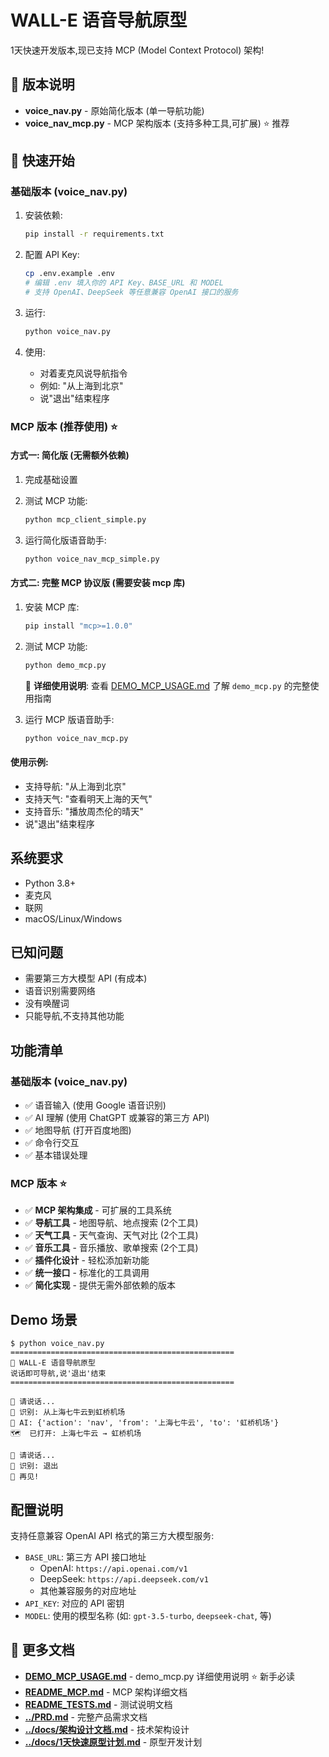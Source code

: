 # WALL-E 语音导航原型

1天快速开发版本,现已支持 MCP (Model Context Protocol) 架构!

## 🎯 版本说明

- **voice_nav.py** - 原始简化版本 (单一导航功能)
- **voice_nav_mcp.py** - MCP 架构版本 (支持多种工具,可扩展) ⭐ 推荐

## 🚀 快速开始

### 基础版本 (voice_nav.py)

1. 安装依赖:
   ```bash
   pip install -r requirements.txt
   ```

2. 配置 API Key:
   ```bash
   cp .env.example .env
   # 编辑 .env 填入你的 API Key、BASE_URL 和 MODEL
   # 支持 OpenAI、DeepSeek 等任意兼容 OpenAI 接口的服务
   ```

3. 运行:
   ```bash
   python voice_nav.py
   ```

4. 使用:
   - 对着麦克风说导航指令
   - 例如: "从上海到北京"
   - 说"退出"结束程序

### MCP 版本 (推荐使用) ⭐

#### 方式一: 简化版 (无需额外依赖)

1. 完成基础设置

2. 测试 MCP 功能:
   ```bash
   python mcp_client_simple.py
   ```

3. 运行简化版语音助手:
   ```bash
   python voice_nav_mcp_simple.py
   ```

#### 方式二: 完整 MCP 协议版 (需要安装 mcp 库)

1. 安装 MCP 库:
   ```bash
   pip install "mcp>=1.0.0"
   ```

2. 测试 MCP 功能:
   ```bash
   python demo_mcp.py
   ```
   
   📖 **详细使用说明**: 查看 [DEMO_MCP_USAGE.md](./DEMO_MCP_USAGE.md) 了解 `demo_mcp.py` 的完整使用指南

3. 运行 MCP 版语音助手:
   ```bash
   python voice_nav_mcp.py
   ```

#### 使用示例:
- 支持导航: "从上海到北京"
- 支持天气: "查看明天上海的天气"
- 支持音乐: "播放周杰伦的晴天"
- 说"退出"结束程序

## 系统要求

- Python 3.8+
- 麦克风
- 联网
- macOS/Linux/Windows

## 已知问题

- 需要第三方大模型 API (有成本)
- 语音识别需要网络
- 没有唤醒词
- 只能导航,不支持其他功能

## 功能清单

### 基础版本 (voice_nav.py)
- ✅ 语音输入 (使用 Google 语音识别)
- ✅ AI 理解 (使用 ChatGPT 或兼容的第三方 API)
- ✅ 地图导航 (打开百度地图)
- ✅ 命令行交互
- ✅ 基本错误处理

### MCP 版本 ⭐
- ✅ **MCP 架构集成** - 可扩展的工具系统
- ✅ **导航工具** - 地图导航、地点搜索 (2个工具)
- ✅ **天气工具** - 天气查询、天气对比 (2个工具)
- ✅ **音乐工具** - 音乐播放、歌单搜索 (2个工具)
- ✅ **插件化设计** - 轻松添加新功能
- ✅ **统一接口** - 标准化的工具调用
- ✅ **简化实现** - 提供无需外部依赖的版本

## Demo 场景

```
$ python voice_nav.py
==================================================
🤖 WALL-E 语音导航原型
说话即可导航,说'退出'结束
==================================================

🎤 请说话...
📝 识别: 从上海七牛云到虹桥机场
🤖 AI: {'action': 'nav', 'from': '上海七牛云', 'to': '虹桥机场'}
🗺️  已打开: 上海七牛云 → 虹桥机场

🎤 请说话...
📝 识别: 退出
👋 再见!
```

## 配置说明

支持任意兼容 OpenAI API 格式的第三方大模型服务:

- `BASE_URL`: 第三方 API 接口地址
  - OpenAI: `https://api.openai.com/v1`
  - DeepSeek: `https://api.deepseek.com/v1`
  - 其他兼容服务的对应地址
- `API_KEY`: 对应的 API 密钥
- `MODEL`: 使用的模型名称 (如: `gpt-3.5-turbo`, `deepseek-chat`, 等)

## 📖 更多文档

- **[DEMO_MCP_USAGE.md](./DEMO_MCP_USAGE.md)** - demo_mcp.py 详细使用说明 ⭐ 新手必读
- **[README_MCP.md](./README_MCP.md)** - MCP 架构详细文档
- **[README_TESTS.md](./README_TESTS.md)** - 测试说明文档
- **[../PRD.md](../PRD.md)** - 完整产品需求文档
- **[../docs/架构设计文档.md](../docs/架构设计文档.md)** - 技术架构设计
- **[../docs/1天快速原型计划.md](../docs/1天快速原型计划.md)** - 原型开发计划
